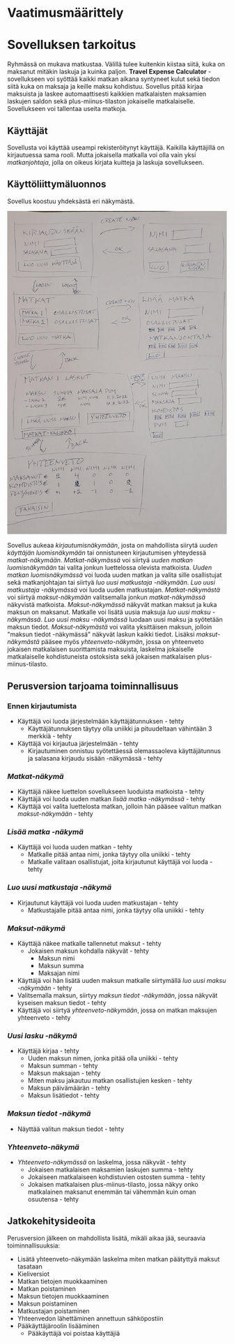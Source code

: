 # Vaatimusmäärittely

# Sovelluksen tarkoitus

Ryhmässä on mukava matkustaa. Välillä tulee kuitenkin kiistaa siitä, kuka on maksanut mitäkin laskuja ja kuinka paljon. **Travel Expense Calculator** -sovellukseen voi syöttää kaikki matkan aikana syntyneet kulut sekä tiedon siitä kuka on maksaja ja keille maksu kohdistuu. Sovellus pitää kirjaa maksuista ja laskee automaattisesti kaikkien matkalaisten maksamien laskujen saldon sekä plus-miinus-tilaston jokaiselle matkalaiselle. Sovellukseen voi tallentaa useita matkoja.

## Käyttäjät

Sovellusta voi käyttää useampi rekisteröitynyt käyttäjä. Kaikilla käyttäjillä on kirjautuessa sama rooli. Mutta jokaisella matkalla voi olla vain yksi *matkanjohtaja*, jolla on oikeus kirjata kuitteja ja laskuja sovellukseen.

## Käyttöliittymäluonnos

Sovellus koostuu yhdeksästä eri näkymästä.

![Käyttöliittymäluonnos](https://github.com/phuvio/ot-harjoitustyo/blob/main/travel-expense-calculator-app/dokumentaatio/kuvat/kayttoliittymaluonnos.jpg)

Sovellus aukeaa *kirjautumisnäkymään*, josta on mahdollista siirytä *uuden käyttäjän luomisnäkymään* tai onnistuneen kirjautumisen yhteydessä *matkat-näkymään*. *Matkat-näkymässä* voi siirtyä *uuden matkan luomisnäkymään* tai valita jonkun luettelossa olevista matkoista. *Uuden matkan luomisnäkymässä* voi luoda uuden matkan ja valita sille osallistujat sekä matkanjohtajan tai siirtyä *luo uusi matkustaja -näkymään*. *Luo uusi matkustaja -näkymässä* voi luoda uuden matkustajan. *Matkat-näkymästä* voi siirtyä *maksut-näkymään* valitsemalla jonkun *matkat-näkymässä* näkyvistä matkoista. *Maksut-näkymässä* näkyvät matkan maksut ja kuka maksun on maksanut. Matkalle voi lisätä uusia maksuja *luo uusi maksu -näkymässä*. *Luo uusi maksu -näkymässä* luodaan uusi maksu ja syötetään maksun tiedot. *Maksut-näkymästä* voi valita yksittäisen maksun, jolloin "maksun tiedot -näkymässä" näkyvät laskun kaikki tiedot. Lisäksi *maksut-näkymästä* pääsee myös *yhteenveto-näkymän*, jossa on yhteenveto jokaisen matkalaisen suorittamista maksuista, laskelma jokaiselle matkalaiselle kohdistuneista ostoksista sekä jokaisen matkalaisen plus-miinus-tilasto.

## Perusversion tarjoama toiminnallisuus

### Ennen kirjautumista

- Käyttäjä voi luoda järjestelmään käyttäjätunnuksen - tehty
  - Käyttäjätunnuksen täytyy olla uniikki ja pituudeltaan vähintään 3 merkkiä - tehty
- Käyttäjä voi kirjautua järjestelmään - tehty
  - Kirjautuminen onnistuu syötettäessä olemassaoleva käyttäjätunnus ja salasana kirjaudu sisään -näkymässä - tehty

### *Matkat-näkymä*
 
- Käyttäjä näkee luettelon sovellukseen luoduista matkoista - tehty
- Käyttäjä voi luoda uuden matkan *lisää matka -näkymässä* - tehty
- Käyttäjä voi valita luettelosta matkan, jolloin hän pääsee valitun matkan *maksut-näkymään* - tehty

### *Lisää matka -näkymä*
- Käyttäjä voi luoda uuden matkan - tehty
  - Matkalle pitää antaa nimi, jonka täytyy olla uniikki - tehty
  - Matkalle valitaan osallistujat, joita kirjautunut käyttäjä voi luoda - tehty

### *Luo uusi matkustaja -näkymä*
- Kirjautunut käyttäjä voi luoda uuden matkustajan - tehty
  - Matkustajalle pitää antaa nimi, jonka täytyy olla uniikki - tehty

### *Maksut-näkymä*

- Käyttäjä näkee matkalle tallennetut maksut - tehty
  - Jokaisen maksun kohdalla näkyvät - tehty
    - Maksun nimi
    - Maksun summa
    - Maksajan nimi
- Käyttäjä voi hän lisätä uuden maksun matkalle siirtymällä *luo uusi maksu -näkymään* - tehty
- Valitsemalla maksun, siirtyy *maksun tiedot -näkymään*, jossa näkyvät kyseisen maksun tiedot - tehty
- Käyttäjä voi siirtyä *yhteenveto-näkymään*, jossa on matkan maksujen yhteenveto - tehty

### *Uusi lasku -näkymä*

- Käyttäjä kirjaa - tehty
  - Uuden maksun nimen, jonka pitää olla uniikki - tehty
  - Maksun summan - tehty
  - Maksun maksajan - tehty
  - Miten maksu jakautuu matkan osallistujien kesken - tehty
  - Maksun päivämäärän - tehty
  - Maksun lisätiedot - tehty

### *Maksun tiedot -näkymä*

- Näyttää valitun maksun tiedot  - tehty

### *Yhteenveto-näkymä*

- *Yhteenveto-näkymässä* on laskelma, jossa näkyvät - tehty
  - Jokaisen matkalaisen maksamien laskujen summa - tehty
  - Jokaiseen matkalaiseen kohdistuvien ostosten summa - tehty
  - Jokaisen matkalaisen plus-miinus-tilasto, jossa näkyy onko matkalainen maksanut enemmän tai vähemmän kuin oman osuutensa - tehty

## Jatkokehitysideoita

Perusversion jälkeen on mahdollista lisätä, mikäli aikaa jää, seuraavia toiminnallisuuksia:

- Lisätä yhteenveto-näkymään laskelma miten matkan päätyttyä maksut tasataan 
- Kieliversiot
- Matkan tietojen muokkaaminen
- Matkan poistaminen
- Maksun tietojen muokkaaminen
- Maksun poistaminen
- Matkustajan poistaminen
- Yhteenvedon lähettäminen annettuun sähköpostiin
- Pääkäyttäjäroolin lisääminen
  - Pääkäyttäjä voi poistaa käyttäjiä
